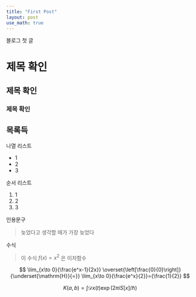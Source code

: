 ```yaml
---
title: "First Post"
layout: post
use_math: true
---
```


블로그 첫 글

# 제목 확인
## 제목 확인
### 제목 확인


## 목록득

나열 리스트

- 1
- 2
- 3

순서 리스트

1. 1
2. 2
3. 3

인용문구

> 늦었다고 생각할 때가 가장 늦었다

수식

> 이 수식 $f(x) = x^2$ 은 이차함수

$$
\lim_{x\to 0}{\frac{e^x-1}{2x}}
\overset{\left[\frac{0}{0}\right]}{\underset{\mathrm{H}}{=}}
\lim_{x\to 0}{\frac{e^x}{2}}={\frac{1}{2}}
$$

$$
K(a,b) = \int \mathcal{D}x(t) \exp(2\pi i S[x]/\hbar)
$$